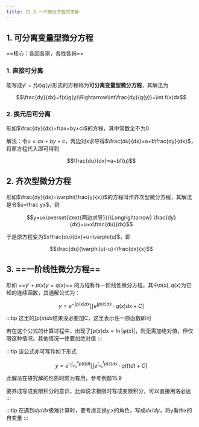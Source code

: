 ```yaml
---
title: 15.2 一节微分方程的求解
---
```


## 1. 可分离变量型微分方程

==核心：各回各家，各找各妈==

### 1. 直接可分离

能写成$y'=f(x)g(y)$形式的方程称为**可分离变量型微分方程**，其解法为

$$\frac{dy}{dx}=f(x)g(y)\Rightarrow\int\frac{dy}{g(y)}=\int f(x)dx$$

### 2. 换元后可分离

形如$\frac{dy}{dx}=f(ax+by+c)$的方程，其中常数全不为0

解法：令$u=ax+by+c$，两边对x求导得$\frac{du}{dx}=a+b\frac{dy}{dx}$，将原方程代入即可得到

$$\frac{du}{dx}=a+bf(u)$$

## 2. 齐次型微分方程

形如$\frac{dy}{dx}=\varphi(\frac{y}{x})$的方程叫作齐次型微分方程，其解法是令$u=\frac yx$，则

$$y=ux\overset{\text{两边求导}}{\Longrightarrow} \frac{dy}{dx}=u+x\frac{du}{dx}$$

于是原方程变为$x\frac{du}{dx}+u=\varphi(u)$，即

$$\frac{du}{\varphi(u)-u}=\frac{dx}{x}$$

## 3. ==一阶线性微分方程==

形如 ==$y'+p(x)y=q(x)$== 的方程称作一阶线性微分方程，其中$p(x),q(x)$为已知的连续函数，其通解公式为：

$$y=e^{-\int p(x)dx}\left[\int e^{\int p(x)dx}·q(x)dx+C\right]$$

:::tip
这里的$\int p(x)dx$结果没必要加C，这里表示任一原函数即可

若在这个公式的计算过程中，出现了$\int p(x)dx=\ln|\varphi(x)|$，则无需加绝对值，但仅限这种情况。其他情况一律要加绝对值
:::

:::tip
该公式亦可写作如下形式

$$y=e^{-\int_{x_0}^x p(t)dt}\left[\int e^{\int_{x_0}^t p(s)ds}·q(t)dt+C\right]$$

此解法在研究解的性质时颇为有用，参考例题15.9

要养成写成变限积分的意识，比如说求极限时写成变限积分，可以直接用洛必达
:::

:::tip
在遇到$dy/dx$极难计算时，要考虑互换y,x的角色，写成$dx/dy$，将y看作x的自变量
:::





































